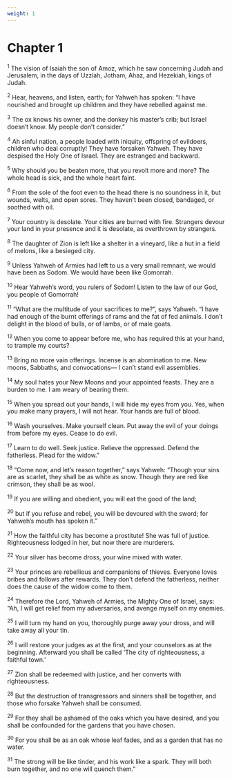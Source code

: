 ```yaml
---
weight: 1
---
```


# Chapter 1

<sup>1</sup> The vision of Isaiah the son of Amoz, which he saw concerning Judah and Jerusalem, in the days of Uzziah, Jotham, Ahaz, and Hezekiah, kings of Judah. 

<sup>2</sup> Hear, heavens, and listen, earth; for Yahweh has spoken: “I have nourished and brought up children and they have rebelled against me. 

<sup>3</sup> The ox knows his owner, and the donkey his master’s crib; but Israel doesn’t know. My people don’t consider.” 

<sup>4</sup> Ah sinful nation, a people loaded with iniquity, offspring of evildoers, children who deal corruptly! They have forsaken Yahweh. They have despised the Holy One of Israel. They are estranged and backward. 

<sup>5</sup> Why should you be beaten more, that you revolt more and more? The whole head is sick, and the whole heart faint. 

<sup>6</sup> From the sole of the foot even to the head there is no soundness in it, but wounds, welts, and open sores. They haven’t been closed, bandaged, or soothed with oil. 

<sup>7</sup> Your country is desolate. Your cities are burned with fire. Strangers devour your land in your presence and it is desolate, as overthrown by strangers. 

<sup>8</sup> The daughter of Zion is left like a shelter in a vineyard, like a hut in a field of melons, like a besieged city. 

<sup>9</sup> Unless Yahweh of Armies had left to us a very small remnant, we would have been as Sodom. We would have been like Gomorrah. 

<sup>10</sup> Hear Yahweh’s word, you rulers of Sodom! Listen to the law of our God, you people of Gomorrah! 

<sup>11</sup> “What are the multitude of your sacrifices to me?”, says Yahweh. “I have had enough of the burnt offerings of rams and the fat of fed animals. I don’t delight in the blood of bulls, or of lambs, or of male goats. 

<sup>12</sup> When you come to appear before me, who has required this at your hand, to trample my courts? 

<sup>13</sup> Bring no more vain offerings. Incense is an abomination to me. New moons, Sabbaths, and convocations— I can’t stand evil assemblies. 

<sup>14</sup> My soul hates your New Moons and your appointed feasts. They are a burden to me. I am weary of bearing them. 

<sup>15</sup> When you spread out your hands, I will hide my eyes from you. Yes, when you make many prayers, I will not hear. Your hands are full of blood. 

<sup>16</sup> Wash yourselves. Make yourself clean. Put away the evil of your doings from before my eyes. Cease to do evil. 

<sup>17</sup> Learn to do well. Seek justice. Relieve the oppressed. Defend the fatherless. Plead for the widow.” 

<sup>18</sup> “Come now, and let’s reason together,” says Yahweh: “Though your sins are as scarlet, they shall be as white as snow. Though they are red like crimson, they shall be as wool. 

<sup>19</sup> If you are willing and obedient, you will eat the good of the land; 

<sup>20</sup> but if you refuse and rebel, you will be devoured with the sword; for Yahweh’s mouth has spoken it.” 

<sup>21</sup> How the faithful city has become a prostitute! She was full of justice. Righteousness lodged in her, but now there are murderers. 

<sup>22</sup> Your silver has become dross, your wine mixed with water. 

<sup>23</sup> Your princes are rebellious and companions of thieves. Everyone loves bribes and follows after rewards. They don’t defend the fatherless, neither does the cause of the widow come to them. 

<sup>24</sup> Therefore the Lord, Yahweh of Armies, the Mighty One of Israel, says: “Ah, I will get relief from my adversaries, and avenge myself on my enemies. 

<sup>25</sup> I will turn my hand on you, thoroughly purge away your dross, and will take away all your tin. 

<sup>26</sup> I will restore your judges as at the first, and your counselors as at the beginning. Afterward you shall be called ‘The city of righteousness, a faithful town.’ 

<sup>27</sup> Zion shall be redeemed with justice, and her converts with righteousness. 

<sup>28</sup> But the destruction of transgressors and sinners shall be together, and those who forsake Yahweh shall be consumed. 

<sup>29</sup> For they shall be ashamed of the oaks which you have desired, and you shall be confounded for the gardens that you have chosen. 

<sup>30</sup> For you shall be as an oak whose leaf fades, and as a garden that has no water. 

<sup>31</sup> The strong will be like tinder, and his work like a spark. They will both burn together, and no one will quench them.” 


